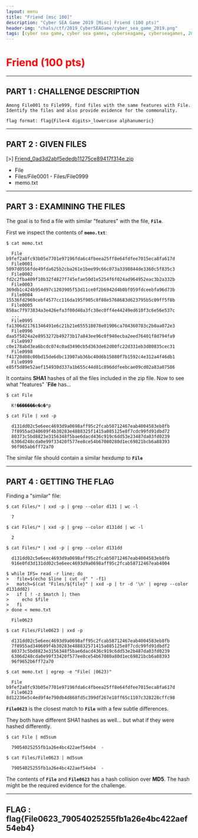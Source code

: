 ```yaml
---
layout: menu
title: "Friend [msc 100]"
description: "Cyber SEA Game 2019 [Misc] Friend (100 pts)"
header-img: "chals/ctf/2019_CyberSEAGame/cyber_sea_game_2019.png"
tags: [cyber sea game, cyber sea games, cyberseagame, cyberseagames, 2019, ctf, challenge, writeup, write-up, solution, misc, miscellaneous, friend, md5, sha1, hash, hash collision]
---
```


# <span style="color:red">Friend (100 pts)</span>

---

## PART 1 : CHALLENGE DESCRIPTION

```
Among File001 to File999, find files with the same features with File.
Identify the files and also provide evidence for the commonality.

flag format: flag{File<4 digits>_lowercase alphanumeric}
```

---

## PART 2 : GIVEN FILES

[>] [Friend_0ad3d2abf5ededb11275ce89417f314e.zip](./files/Friend_0ad3d2abf5ededb11275ce89417f314e.zip)
- File
- Files/File0001 - Files/File0999
- memo.txt

---

## PART 3 : EXAMINING THE FILES

The goal is to find a file with similar "features" with the file, __`File`__.

First we inspect the contents of __`memo.txt`__:

```console
$ cat memo.txt

  File    	b9fef2a8fc93b05e7701e97196fda6c4fbeea25ff8e64fdfee7015eca8fa617d
  File0001	5097d0556fde49fda625b2cba261e1bee99c66c073a3398844de3360c5f835c3
  File0002	fd2c2fba409f10b32f4827f745efae50d1e5254f6f024ad964952eac3b2a332b
  File0003	369db1c424b954d97c1203905f53d11ce0f2b6942d4b0bf059fdceebfa96d73b
  File0004	15536fd2969cebf4577cc116da195f905c8f88e5768683d623795b5c09ff5f8b
  File0005	858ac7f973834a3e426efa3f00d48a3fc38ec0ff4e44249ed610f3c6e56e537c
  ...
  File0995	fa1306d21761346491e6c21b21e655518078e01906ca704360783c2b0aa072e3
  File0996	daa5f5024a2e8953272b49273b17a843ee96c0f940ecba2eed76401f8d794fa9
  File0997	c0e178abd3ea6bcdc074c0ad3490cb5d363de62d00fc22d331eb3d80835cec31
  File0998	f41720d08c00bd15de6dbc13907ab36bc40d6b15080f7b1592c4e312a4f46db1
  File0999	e85f5d89e52aef154930d337a1b655c44d81c896ddfeebcae09cd02a83a07586

```

It contains __SHA1__ hashes of all the files included in the zip file. Now to see what "features" __`File__ has...

```console
$ cat File

  Ƙ!�������e�o�*p

$ cat File | xxd -p

  d131dd02c5e6eec4693d9a0698aff95c2fcab50712467eab4004583eb8fb
  7f8955ad340609f4b30283e4888325f1415a085125e8f7cdc99fd91dbd72
  80373c5bd8823e3156348f5bae6dacd436c919c6dd53e23487da03fd0239
  6306d248cda0e99f33420f577ee8ce54b67080280d1ec69821bcb6a88393
  96f965ab6ff72a70

```

The similar file should contain a similar hexdump to __`File`__

---

## PART 4 : GETTING THE FLAG

Finding a "similar" file:

```console
$ cat Files/* | xxd -p | grep --color d131 | wc -l

  7

$ cat Files/* | xxd -p | grep --color d131dd | wc -l

  2

$ cat Files/* | xxd -p | grep --color d131dd

  d131dd02c5e6eec4693d9a0698aff95c2fcab50712467eab4004583eb8fb
  916e0fd3d131dd02c5e6eec4693d9a0698aff95c2fcab58712467eab4004

$ while IFS= read -r line; do
>   file=$(echo $line | cut -d" " -f1)
>   match=$(cat "Files/${file}" | xxd -p | tr -d '\n' | egrep --color d131dd02)
>   if [ ! -z $match ]; then
>     echo $file
>   fi
> done < memo.txt

  File0623

$ cat Files/File0623 | xxd -p

  d131dd02c5e6eec4693d9a0698aff95c2fcab58712467eab4004583eb8fb
  7f8955ad340609f4b30283e488832571415a085125e8f7cdc99fd91dbdf2
  80373c5bd8823e3156348f5bae6dacd436c919c6dd53e2b487da03fd0239
  6306d248cda0e99f33420f577ee8ce54b67080a80d1ec69821bcb6a88393
  96f9652b6ff72a70

$ cat memo.txt | egrep -e "File( |0623)"

  File    	b9fef2a8fc93b05e7701e97196fda6c4fbeea25ff8e64fdfee7015eca8fa617d
  File0623	8d12236e5c4ed9f4e790db4d868fd5c399df267e18ff65c1107c328228cffc98

```

__`File0623`__ is the closest match to __`File`__ with a few subtle differences.

They both have different SHA1 hashes as well... but what if they were hashed differently.

```console
$ cat File | md5sum

  79054025255fb1a26e4bc422aef54eb4  -

$ cat Files/File0623 | md5sum

  79054025255fb1a26e4bc422aef54eb4  -

```

The contents of __`File`__ and __`File0623`__ has a hash collision over __MD5__. The hash might be the required evidence for the challenge.

---

## FLAG : __flag{File0623_79054025255fb1a26e4bc422aef54eb4}__
